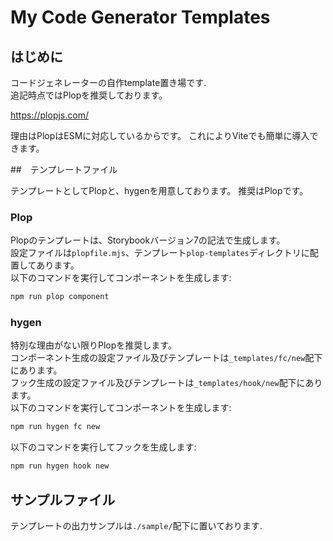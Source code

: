 # My Code Generator Templates

## はじめに

コードジェネレーターの自作template置き場です.  
追記時点ではPlopを推奨しております。

https://plopjs.com/

理由はPlopはESMに対応しているからです。
これによりViteでも簡単に導入できます。

##　テンプレートファイル

テンプレートとしてPlopと、hygenを用意しております。
推奨はPlopです。

### Plop

Plopのテンプレートは、Storybookバージョン7の記法で生成します。  
設定ファイルは`plopfile.mjs`、テンプレート`plop-templates`ディレクトリに配置してあります。  
以下のコマンドを実行してコンポーネントを生成します:

```bash
npm run plop component
```

### hygen

特別な理由がない限りPlopを推奨します。  
コンポーネント生成の設定ファイル及びテンプレートは`_templates/fc/new`配下にあります。  
フック生成の設定ファイル及びテンプレートは`_templates/hook/new`配下にあります。  
以下のコマンドを実行してコンポーネントを生成します:

```bash
npm run hygen fc new
```

以下のコマンドを実行してフックを生成します:

```bash
npm run hygen hook new
```

## サンプルファイル

テンプレートの出力サンプルは`./sample/`配下に置いております.
